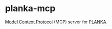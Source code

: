 # planka-mcp

[Model Context Protocol](https://modelcontextprotocol.io) (MCP) server for [PLANKA](https://docs.planka.cloud).
